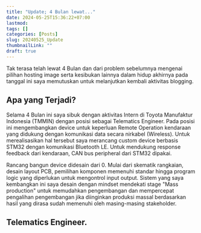 ```yaml
---
title: "Update; 4 Bulan lewat..."
date: 2024-05-25T15:36:22+07:00
lastmod:
tags: []
categories: [Posts]
slug: 20240525_Update
thumbnailLink: ""
draft: true
---
```


Tak terasa telah lewat 4 Bulan dan dari problem sebelumnya mengenai pilihan hosting image serta kesibukan lainnya dalam hidup akhirnya pada tanggal ini saya memutuskan untuk melanjutkan kembali aktivitas blogging.

## Apa yang Terjadi?

Selama 4 Bulan ini saya sibuk dengan aktivitas Intern di Toyota Manufaktur Indonesia (TMMIN) dengan posisi sebagai Telematics Engineer. Pada posisi ini mengembangkan device untuk keperluan Remote Operation kendaraan yang didukung dengan komunikasi data secara nirkabel (Wireless). Untuk merealisasikan hal tersebut saya merancang custom device berbasis STM32 dengan komunikasi Bluetooth LE. Untuk mendukung response feedback dari kendaraan, CAN bus peripheral dari STM32 dipakai.

Rancang bangun device didesain dari 0. Mulai dari skematik rangkaian, desain layout PCB, pemilihan komponen memenuhi standar hingga program logic yang diperlukan untuk mengontrol input output. Sistem yang saya kembangkan ini saya desain dengan mindset mendekati stage "Mass production" untuk memudahkan pengembangan dan mempercepat pengalihan pengembangan jika diinginkan produksi massal berdasarkan hasil yang dirasa sudah memenuhi oleh masing-masing stakeholder.

## Telematics Engineer.